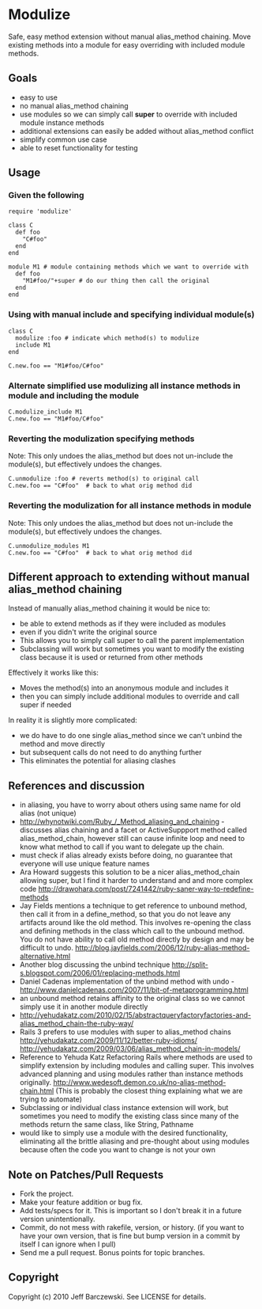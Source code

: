 # Modulize

Safe, easy method extension without manual alias_method chaining. Move existing methods into a module for easy overriding with included module methods.

## Goals

 - easy to use
 - no manual alias_method chaining
 - use modules so we can simply call **super** to override with included module instance methods
 - additional extensions can easily be added without alias_method conflict
 - simplify common use case
 - able to reset functionality for testing

## Usage

### Given the following

    require 'modulize'

    class C
      def foo
        "C#foo"
      end
    end

    module M1 # module containing methods which we want to override with
      def foo
        "M1#foo/"+super # do our thing then call the original
      end
    end


### Using with manual include and specifying individual module(s)

    class C
      modulize :foo # indicate which method(s) to modulize
      include M1
    end

    C.new.foo == "M1#foo/C#foo"


### Alternate simplified use modulizing all instance methods in module and including the module

    C.modulize_include M1
    C.new.foo == "M1#foo/C#foo"


### Reverting the modulization specifying methods

Note: This only undoes the alias_method but does not un-include the module(s), but effectively undoes the changes.

    C.unmodulize :foo # reverts method(s) to original call
    C.new.foo == "C#foo"  # back to what orig method did


### Reverting the modulization for all instance methods in module

Note: This only undoes the alias_method but does not un-include the module(s), but effectively undoes the changes.

    C.unmodulize_modules M1
    C.new.foo == "C#foo"  # back to what orig method did


## Different approach to extending without manual alias_method chaining

Instead of manually alias_method chaining it would be nice to:

 - be able to extend methods as if they were included as modules
 - even if you didn't write the original source
 - This allows you to simply call super to call the parent implementation
 - Subclassing will work but sometimes you want to modify the existing class because it is used or returned from other methods

Effectively it works like this:

 - Moves the method(s) into an anonymous module and includes it
 - then you can simply include additional modules to override and call super if needed

In reality it is slightly more complicated:

 - we do have to do one single alias_method since we can't unbind the method and move directly
 - but subsequent calls do not need to do anything further
 - This eliminates the potential for aliasing clashes

## References and discussion

 - in aliasing, you have to worry about others using same name for old alias (not unique)
 - <http://whynotwiki.com/Ruby_/_Method_aliasing_and_chaining> - discusses alias chaining and a facet or ActiveSuppport method called alias_method_chain, however still can cause infinite loop and need to know what method to call if you want to delegate up the chain.
 - must check if alias already exists before doing, no guarantee that everyone will use unique feature names
 - Ara Howard suggests this solution to be a nicer alias_method_chain allowing super, but I find it harder to understand and and more complex code <http://drawohara.com/post/7241442/ruby-saner-way-to-redefine-methods>
 - Jay Fields mentions a technique to get reference to unbound method, then call it from in a define_method, so that you do not leave any artifacts around like the old method. This involves re-opening the class and defining methods in the class which call to the unbound method. You do not have ability to call old method directly by design and may be difficult to undo. <http://blog.jayfields.com/2006/12/ruby-alias-method-alternative.html>
 - Another blog discussing the unbind technique <http://split-s.blogspot.com/2006/01/replacing-methods.html>
 - Daniel Cadenas implementation of the unbind method with undo - <http://www.danielcadenas.com/2007/11/bit-of-metaprogramming.html>
 - an unbound method retains affinity to the original class so we cannot simply use it in another module directly
 - <http://yehudakatz.com/2010/02/15/abstractqueryfactoryfactories-and-alias_method_chain-the-ruby-way/>
 - Rails 3 prefers to use modules with super to alias_method chains <http://yehudakatz.com/2009/11/12/better-ruby-idioms/> <http://yehudakatz.com/2009/03/06/alias_method_chain-in-models/>
 - Reference to Yehuda Katz Refactoring Rails where methods are used to simplify extension by including modules and calling super. This involves advanced planning and using modules rather than instance methods originally. <http://www.wedesoft.demon.co.uk/no-alias-method-chain.html> (This is probably the closest thing explaining what we are trying to automate)
 - Subclassing or individual class instance extension will work, but sometimes you need to modify the existing class since many of the methods return the same class, like String, Pathname
 - would like to simply use a module with the desired functionality, eliminating all the brittle aliasing and pre-thought about using modules because often the code you want to change is not your own



## Note on Patches/Pull Requests

 - Fork the project.
 - Make your feature addition or bug fix.
 - Add tests/specs for it. This is important so I don't break it in a future version unintentionally.
 - Commit, do not mess with rakefile, version, or history. (if you want to have your own version, that is fine but bump version in a commit by itself I can ignore when I pull)
 - Send me a pull request. Bonus points for topic branches.



## Copyright

Copyright (c) 2010 Jeff Barczewski. See LICENSE for details.


